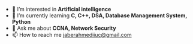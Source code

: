 - 👀 I’m interested in **Artificial intelligence**
- 🌱 I’m currently learning **C, C++, DSA, Database Management System, Python**
- 💬 Ask me about **CCNA, Network Security**
- 📫 How to reach me jaberahmediiuc@gmail.com
